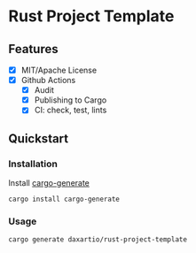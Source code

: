 # Rust Project Template

## Features

- [x] MIT/Apache License
- [x] Github Actions
  - [x] Audit
  - [x] Publishing to Cargo
  - [x] CI: check, test, lints

## Quickstart

### Installation

Install [cargo-generate](https://github.com/cargo-generate/cargo-generate)

```
cargo install cargo-generate
```

### Usage

```
cargo generate daxartio/rust-project-template
```
